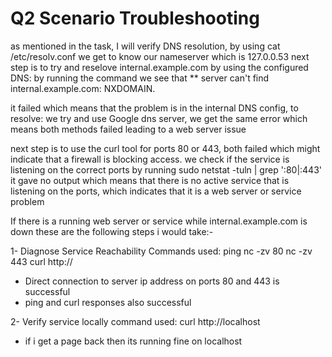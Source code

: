 
# Q2 Scenario Troubleshooting

as mentioned in the task, I will verify DNS resolution, by using cat /etc/resolv.conf we get to know our nameserver which is 127.0.0.53
next step is to  try and reselove internal.example.com by using the configured DNS: by running the command we see that ** server can't find internal.example.com: NXDOMAIN.

it failed which means that the problem is in the internal DNS config, to resolve: we try and use Google dns server, we get the same error which means both methods failed leading to a web server issue

next step is to use the curl tool for ports 80 or 443, both failed which might indicate that a firewall is blocking access.
we check if the service is listening on the correct ports by running sudo netstat -tuln | grep ':80\|:443'
it gave no output which means that there is no active service that is listening on the ports, which indicates that it is a web server or service problem

If there is a running web server or service while internal.example.com is down these are the following steps i would take:- 

1- Diagnose Service Reachability
    Commands used:
ping <server-ip>
nc -zv <server-ip> 80
nc -zv <server-ip> 443
curl http://<server-ip>
- Direct connection to server ip address on ports 80 and 443 is successful
- ping and curl responses also successful

2- Verify service locally
    command used:
    curl http://localhost
- if i get a page back then its running fine on localhost



